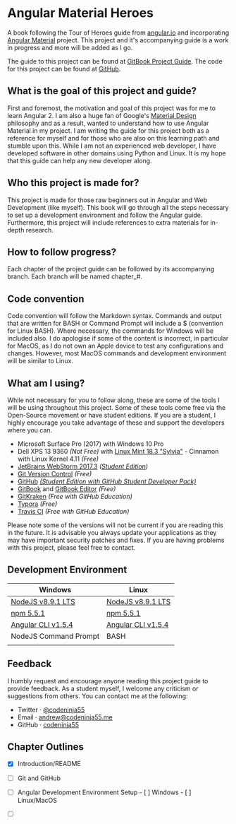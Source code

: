 # Angular Material Heroes

A book following the Tour of Heroes guide from [angular.io](https://angular.io/tutorial) and incorporating [Angular Material](https://material.angular.io/) project. This project and it's accompanying guide is a work in progress and more will be added as I go.

The guide to this project can be found at [GitBook Project Guide](https://codeninja55.gitbooks.io/angular-material-heroes/content/). The code for this project can be found at [GitHub](https://github.com/codeninja55/angular-material-heroes).



## What is the goal of this project and guide?

First and foremost, the motivation and goal of this project was for me to learn Angular 2. I am also a huge fan of Google's [Material Design](https://material.io/) philosophy and as a result, wanted to understand how to use Angular Material in my project. I am writing the guide for this project both as a reference for myself and for those who are also on this learning path and stumble upon this. While I am not an experienced web developer, I have developed software in other domains using Python and Linux. It is my hope that this guide can help any new developer along. 



## Who this project is made for?

This project is made for those raw beginners out in Angular and Web Development (like myself). This book will go through all the steps necessary to set up a development environment and follow the Angular guide. Furthermore, this project will include references to extra materials for in-depth research. 



## How to follow progress?

Each chapter of the project guide can be followed by its accompanying branch. Each branch will be named chapter_#. 



## Code convention

Code convention will follow the Markdown syntax. Commands and output that are written for BASH or Command Prompt will include a $ (convention for Linux BASH). Where necessary, the commands for Windows will be included also. I do apologise if some of the content is incorrect, in particular for MacOS, as I do not own an Apple device to test any configurations and changes. However, most MacOS commands and development environment will be similar to Linux.



## What am I using?

While not necessary for you to follow along, these are some of the tools I will be using throughout this project. Some of these tools come free via the Open-Source movement or have student editions. If you are a student, I highly encourage you take advantage of these and support the developers where you can. 

* Microsoft Surface Pro (2017) with Windows 10 Pro
* Dell XPS 13 9360 _(Not Free)_ with [Linux Mint 18.3 "Sylvia"](https://www.linuxmint.com/edition.php?id=246) - Cinnamon with Linux Kernel 4.11 _(Free)_
* [JetBrains WebStorm 2017.3](https://www.jetbrains.com/webstorm/) _([Student Edition](https://www.jetbrains.com/student/))_
* [Git Version Control](https://git-scm.com/) _(Free)_
* [GitHub](https://github.com) _[(Student Edition with GitHub Student Developer Pack)](https://education.github.com/)_
* [GitBook](gitbook.com/) and [GitBook Editor](https://www.gitbook.com/editor) _(Free)_
* [GitKraken](https://www.gitkraken.com/) _(Free with GitHub Education)_
* [Typora](https://typora.io/) _(Free)_
* [Travis CI](https://travis-ci.org/) _(Free with GitHub Education)_

Please note some of the versions will not be current if you are reading this in the future. It is advisable you always update your applications as they may have important security patches and fixes. If you are having problems with this project, please feel free to contact. 



## Development Environment

| Windows                                  | Linux                                    |
| ---------------------------------------- | ---------------------------------------- |
| [NodeJS v8.9.1 LTS](https://nodejs.org/en/download/) | [NodeJS v8.9.1 LTS](https://nodejs.org/en/download/) |
| [npm 5.5.1](https://docs.npmjs.com/getting-started/installing-node) | [npm 5.5.1](https://docs.npmjs.com/getting-started/installing-node) |
| [Angular CLI v1.5.4](https://cli.angular.io/) | [Angular CLI v1.5.4](https://cli.angular.io/) |
| NodeJS Command Prompt                    | BASH                                     |
|                                          |                                          |



## Feedback

I humbly request and encourage anyone reading this project guide to provide feedback. As a student myself, I welcome any criticism or suggestions from others. You can contact me at the following:

* Twitter &middot; [@codeninja55](https://twitter.com/codeninja55)
* Email &middot; [andrew@codeninja55.me](mailto:andrew@codeninja55.me)
* GitHub &middot; [codeninja55](https://github.com/codeninja55)




## Chapter Outlines

- [x] Introduction/README
- [ ] Git and GitHub
- [ ] Angular Development Environment Setup
      - [ ] Windows
      - [ ] Linux/MacOS
- [ ] ​

